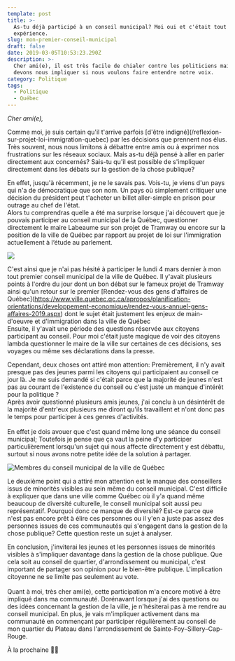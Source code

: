 ```yaml
---
template: post
title: >-
  As-tu déjà participé à un conseil municipal? Moi oui et c'était tout une
  expérience.
slug: mon-premier-conseil-municipal
draft: false
date: 2019-03-05T10:53:23.290Z
description: >-
  Cher ami(e), il est très facile de chialer contre les politiciens mais nous
  devons nous impliquer si nous voulons faire entendre notre voix.
category: Politique
tags:
  - Politique
  - Québec
---
```

_Cher ami(e),_

Comme moi, je suis certain qu'il t'arrive parfois \[d'être indigné](/reflexion-sur-projet-loi-immigration-quebec) par les décisions que prennent nos élus. Très souvent, nous nous limitons à débattre entre amis ou à exprimer nos frustrations sur les réseaux sociaux. Mais as-tu déjà pensé à aller en parler directement aux concernés? Sais-tu qu'il est possible de s'impliquer directement dans les débats sur la gestion de la chose publique?

En effet, jusqu'à récemment, je ne le savais pas. Vois-tu, je viens d'un pays qui n'a de démocratique que son nom. Un pays où simplement critiquer une décision du président peut t'acheter un billet aller-simple en prison pour outrage au chef de l'état.\
Alors tu comprendras quelle a été ma surprise lorsque j'ai découvert que je pouvais participer au conseil municipal de la Québec, questionner directement le maire Labeaume sur son projet de Tramway ou encore sur la position de la ville de Québec par rapport au projet de loi sur l'immigration actuellement à l‘étude au parlement.

![](/media/img_4417.jpg)

C'est ainsi que je n'ai pas hésité à participer le lundi 4 mars dernier à mon tout premier conseil municipal de la ville de Québec. Il y'avait plusieurs points à l'ordre du jour dont un bon débat sur le fameux projet de Tramway ainsi qu'un retour sur le premier \[Rendez-vous des gens d'affaires de Québec](https://www.ville.quebec.qc.ca/apropos/planification-orientations/developpement-economique/rendez-vous-annuel-gens-affaires-2019.aspx) dont le sujet était justement les enjeux de main-d'oeuvre et d'immigration dans la ville de Québec\
Ensuite, il y'avait une période des questions réservée aux citoyens participant au conseil. Pour moi c'était juste magique de voir des citoyens lambda questionner le maire de la ville sur certaines de ces décisions, ses voyages ou même ses déclarations dans la presse.

Cependant, deux choses ont attiré mon attention: Premièrement, il n'y avait presque pas des jeunes parmi les citoyens qui participaient au conseil ce jour là. Je me suis demandé si c'était parce que la majorité de jeunes n'est pas au courant de l'existence du conseil ou c'est juste un manque d'intérêt pour la politique ?\
Après avoir questionné plusieurs amis jeunes, j'ai conclu à un désintérêt de la majorité d'entr'eux plusieurs me diront qu'ils travaillent et n'ont donc pas le temps pour participer à ces genres d'activités.\
\
En effet je dois avouer que c'est quand même long une séance du conseil municipal; Toutefois je pense que ça vaut la peine d'y participer particulièrement lorsqu'un sujet qui nous affecte directement y est débattu, surtout si nous avons notre petite idée de la solution à partager. 

![Membres du conseil municipal de la ville de Québec](/media/conseil-municipal-quebec-1.gif "Membres du conseil municipal de la ville de Québec")

Le deuxième point qui a attiré mon attention est le manque des conseillers issus de minorités visibles au sein même du conseil municipal. C'est difficile à expliquer que dans une ville comme Québec où il y'a quand même beaucoup de diversité culturelle, le conseil municipal soit aussi peu représentatif. Pourquoi donc ce manque de diversité? Est-ce parce que n'est pas encore prêt à élire ces personnes ou il y'en a juste pas assez des personnes issues de ces communautés qui s'engagent dans la gestion de la chose publique? Cette question reste un sujet à analyser.

En conclusion, j'inviterai les jeunes et les personnes issues de minorités visibles à s'impliquer davantage dans la gestion de la chose publique. Que cela soit au conseil de quartier, d'arrondissement ou municipal, c'est important de partager son opinion pour le bien-être publique. L'implication citoyenne ne se limite pas seulement au vote.\
\
Quant à moi, très cher ami(e), cette participation m'a encore motivé à être impliqué dans ma communauté. Dorénavant lorsque j'ai des questions ou des idées concernant la gestion de la ville, je n'hésiterai pas à me rendre au conseil municipal. En plus, je vais m'impliquer activement dans ma communauté en commençant par participer régulièrement au conseil de mon quartier du Plateau dans l'arrondissement de Sainte-Foy–Sillery–Cap-Rouge.

À la prochaine ✌🏾
